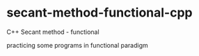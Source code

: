 # secant-method-functional-cpp
C++  Secant method - functional 


practicing some programs in functional paradigm
